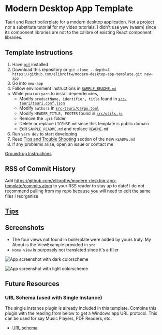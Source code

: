# Modern Desktop App Template

Tauri and React boilerplate for a modern desktop application. Not a project nor a substitute tutorial for my video tutorials. I didn't use yew (wasm) since its component libraries are not to the calibre of existing React component libraries.

## Template Instructions

1. Have [`git`](https://git-scm.com/downloads) installed
2. Download this repository or `git clone --depth=1 https://github.com/elibroftw/modern-desktop-app-template.git new-app`
3. Go into `new-app`
4. Follow environment instructions in [`SAMPLE_README.md`](./SAMPLE_README.md)
5. While you run `yarn` to install dependencies,
    - Modify `productName, identifier, title` found in [`src-tauri/tauri.conf.json`](./src-tauri/tauri.conf.json)
    - Modify `authors` in [`src-tauri/Cargo.toml`](./src-tauri/Cargo.toml)
    - Modify `HEADER_TITLE, FOOTER` found in [`src/utils.js`](./src/utils.js)
    - Remove the `.git` folder
    - Delete or replace `LICENSE.md` since this template is public domain
    - Edit `SAMPLE_README.md` and replace `README.md`
6. Run `yarn dev` to start developing
7. Read [Tips and Trouble Shooting](#tips) section of the new `README.md`
8. If any problems arise, open an issue or contact me

[Ground-up Instructions](https://tauri.app/v1/guides/getting-started/setup/)

## RSS of Commit History

Add https://github.com/elibroftw/modern-desktop-app-template/commits.atom to your RSS reader to stay up to date!
I do not recommend pulling from my repo because you will need to edit the same files I reorganize

## [Tips](/SAMPLE_README.md#tips-and-trouble-shooting)

## Screenshots

- The four views not found in boilerplate were added by yours truly. My About is the ViewExample provided in `src`
- `Home view` is purposely not translated since it's a filler

![App screenshot with dark colorscheme](https://user-images.githubusercontent.com/21298211/209476561-5813ef56-21e6-4e64-91b5-53499ced1296.png "dark colorscheme")

![App screenshot with light colorscheme](https://user-images.githubusercontent.com/21298211/209476610-5599245b-59b1-4dcf-8dfa-a77fab0013b3.png "light colorscheme")

## Future Resources

### URL Schema (used with Single Instance)

The single instance plugin is already included in this template. Combine this plugin with the reading from below to get a Windows
app URL protocol. This can be used for say Music Players, PDF Readers, etc.

- [URL schema](https://gitlab.com/ioneyed/tauri-example-singleinstance)
